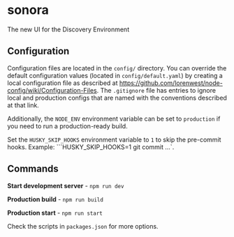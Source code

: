 # sonora

The new UI for the Discovery Environment

## Configuration

Configuration files are located in the `config/` directory. You can override the default configuration values (located in `config/default.yaml`) by creating a local configuration file as described at https://github.com/lorenwest/node-config/wiki/Configuration-Files. The `.gitignore` file has entries to ignore local and production configs that are named with the conventions described at that link.

Additionally, the `NODE_ENV` environment variable can be set to `production` if you need to run a production-ready build.

Set the `HUSKY_SKIP_HOOKS` environment variable to `1` to skip the pre-commit hooks. Example: ```HUSKY_SKIP_HOOKS=1 git commit ...`.

## Commands

**Start development server** - ```npm run dev```

**Production build** -  ```npm run build```

**Production start** - ```npm run start```

Check the scripts in `packages.json` for more options.
